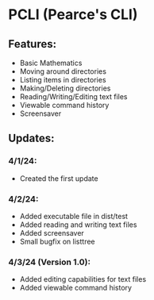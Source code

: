 # PCLI (Pearce's CLI)

## Features:
- Basic Mathematics
- Moving around directories
- Listing items in directories
- Making/Deleting directories
- Reading/Writing/Editing text files
- Viewable command history
- Screensaver
  
## Updates: 
### 4/1/24:
- Created the first update
### 4/2/24:
- Added executable file in dist/test
- Added reading and writing text files
- Added screensaver
- Small bugfix on listtree
### 4/3/24 (Version 1.0):
- Added editing capabilities for text files
- Added viewable command history

